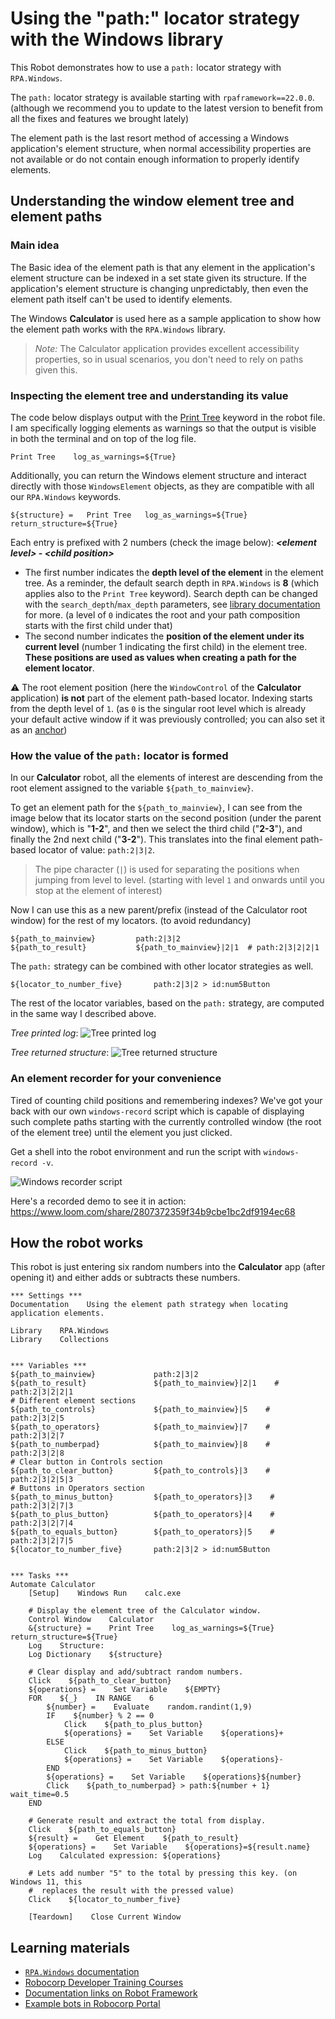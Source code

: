 # Using the "path:" locator strategy with the Windows library

This Robot demonstrates how to use a `path:` locator strategy with `RPA.Windows`.

The `path:` locator strategy is available starting with `rpaframework==22.0.0`.
(although we recommend you to update to the latest version to benefit from all the
fixes and features we brought lately)

The element path is the last resort method of accessing a Windows application's element
structure, when normal accessibility properties are not available or do not contain
enough information to properly identify elements.

## Understanding the window element tree and element paths

### Main idea

The Basic idea of the element path is that any element in the application's element
structure can be indexed in a set state given its structure. If the application's
element structure is changing unpredictably, then even the element path itself can't be
used to identify elements.

The Windows **Calculator** is used here as a sample application to show how the element
path works with the `RPA.Windows` library.

> *Note:* The Calculator application provides excellent accessibility properties, so in
usual scenarios, you don't need to rely on paths given this.

### Inspecting the element tree and understanding its value

The code below displays output with the [Print Tree](https://robocorp.com/docs/libraries/rpa-framework/rpa-windows/keywords#print-tree)
keyword in the robot file. I am specifically logging elements as warnings so that the
output is visible in both the terminal and on top of the log file.

```robotframework
Print Tree    log_as_warnings=${True}
```

Additionally, you can return the Windows element structure and interact directly with
those `WindowsElement` objects, as they are compatible with all our `RPA.Windows`
keywords.

```robotframework
${structure} =   Print Tree   log_as_warnings=${True}    return_structure=${True}
```

Each entry is prefixed with 2 numbers (check the image below):
**_\<element level\>_ - _\<child position\>_**

- The first number indicates the **depth level of the element** in the element tree.
  As a reminder, the default search depth in `RPA.Windows` is **8** (which applies also
  to the `Print Tree` keyword). Search depth can be changed with the
  `search_depth`/`max_depth` parameters, see [library documentation](https://robocorp.com/docs/libraries/rpa-framework/rpa-windows)
  for more. (a level of `0` indicates the root and your path composition starts with
  the first child under that)
- The second number indicates the **position of the element under its current level**
  (number 1 indicating the first child) in the element tree.
  **These positions are used as values when creating a path for the element locator**.

⚠️ The root element position (here the `WindowControl` of the **Calculator** application)
**is not** part of the element path-based locator. Indexing starts from the depth level
of `1`. (as `0` is the singular root level which is already your default active window
if it was previously controlled; you can also set it as an
[anchor](https://robocorp.com/docs/libraries/rpa-framework/rpa-windows/keywords#set-anchor))

### How the value of the `path:` locator is formed

In our **Calculator** robot, all the elements of interest are descending from the root
element assigned to the variable `${path_to_mainview}`.

To get an element path for the `${path_to_mainview}`, I can see from the image below
that its locator starts on the second position (under the parent window), which is
"**1-2**", and then we select the third child ("**2-3**"), and finally the 2nd next
child ("**3-2**"). This translates into the final element path-based locator of value:
`path:2|3|2`.

> The pipe character (`|`) is used for separating the positions when jumping from level
to level. (starting with level `1` and onwards until you stop at the element of
interest)

Now I can use this as a new parent/prefix (instead of the Calculator root window) for
the rest of my locators. (to avoid redundancy)

```robotframework
${path_to_mainview}         path:2|3|2
${path_to_result}           ${path_to_mainview}|2|1  # path:2|3|2|2|1
```

The `path:` strategy can be combined with other locator strategies as well.

```robotframework
${locator_to_number_five}       path:2|3|2 > id:num5Button
```

The rest of the locator variables, based on the `path:` strategy, are computed in the
same way I described above.

*Tree printed log*:
![Tree printed log](images/tree-log.png)

*Tree returned structure*:
![Tree returned structure](images/tree-structure.png)

### An element recorder for your convenience

Tired of counting child positions and remembering indexes? We've got your back with our
own `windows-record` script which is capable of displaying such complete paths
starting with the currently controlled window (the root of the element tree) until the
element you just clicked.

Get a shell into the robot environment and run the script with `windows-record -v`.

![Windows recorder script](images/windows-recorder.png)

Here's a recorded demo to see it in action:
https://www.loom.com/share/2807372359f34b9cbe1bc2df9194ec68

## How the robot works

This robot is just entering six random numbers into the **Calculator** app
(after opening it) and either adds or subtracts these numbers.

```robotframework
*** Settings ***
Documentation    Using the element path strategy when locating application elements.

Library    RPA.Windows
Library    Collections


*** Variables ***
${path_to_mainview}             path:2|3|2
${path_to_result}               ${path_to_mainview}|2|1    # path:2|3|2|2|1
# Different element sections
${path_to_controls}             ${path_to_mainview}|5    # path:2|3|2|5
${path_to_operators}            ${path_to_mainview}|7    # path:2|3|2|7
${path_to_numberpad}            ${path_to_mainview}|8    # path:2|3|2|8
# Clear button in Controls section
${path_to_clear_button}         ${path_to_controls}|3    # path:2|3|2|5|3
# Buttons in Operators section
${path_to_minus_button}         ${path_to_operators}|3    # path:2|3|2|7|3
${path_to_plus_button}          ${path_to_operators}|4    # path:2|3|2|7|4
${path_to_equals_button}        ${path_to_operators}|5    # path:2|3|2|7|5
${locator_to_number_five}       path:2|3|2 > id:num5Button


*** Tasks ***
Automate Calculator
    [Setup]    Windows Run    calc.exe

    # Display the element tree of the Calculator window.
    Control Window    Calculator
    &{structure} =    Print Tree    log_as_warnings=${True}    return_structure=${True}
    Log    Structure:
    Log Dictionary    ${structure}

    # Clear display and add/subtract random numbers.
    Click    ${path_to_clear_button}
    ${operations} =    Set Variable    ${EMPTY}
    FOR    ${_}    IN RANGE    6
        ${number} =    Evaluate    random.randint(1,9)
        IF    ${number} % 2 == 0
            Click    ${path_to_plus_button}
            ${operations} =    Set Variable    ${operations}+
        ELSE
            Click    ${path_to_minus_button}
            ${operations} =    Set Variable    ${operations}-
        END
        ${operations} =    Set Variable    ${operations}${number}
        Click    ${path_to_numberpad} > path:${number + 1}    wait_time=0.5
    END

    # Generate result and extract the total from display.
    Click    ${path_to_equals_button}
    ${result} =    Get Element    ${path_to_result}
    ${operations} =    Set Variable    ${operations}=${result.name}
    Log    Calculated expression: ${operations}

    # Lets add number "5" to the total by pressing this key. (on Windows 11, this
    #  replaces the result with the pressed value)
    Click    ${locator_to_number_five}

    [Teardown]    Close Current Window
```

## Learning materials

- [`RPA.Windows` documentation](https://robocorp.com/docs/libraries/rpa-framework/rpa-windows)
- [Robocorp Developer Training Courses](https://robocorp.com/docs/courses)
- [Documentation links on Robot Framework](https://robocorp.com/docs/languages-and-frameworks/robot-framework)
- [Example bots in Robocorp Portal](https://robocorp.com/portal)
